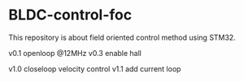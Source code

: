 # BLDC-control-foc
This repository is about field oriented control method using STM32.

v0.1 openloop @12MHz
v0.3 enable hall

v1.0 closeloop velocity control
v1.1 add current loop
